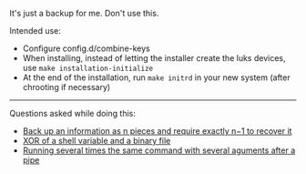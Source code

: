It's just a backup for me. Don't use this.

Intended use:
- Configure config.d/combine-keys
- When installing, instead of letting the installer create the luks devices, use `make installation-initialize`
- At the end of the installation, run `make initrd` in your new system (after chrooting if necessary)

---

Questions asked while doing this:
- [Back up an information as n pieces and require exactly n−1 to recover it](http://crypto.stackexchange.com/questions/15957/back-up-an-information-as-n-pieces-and-require-exactly-n-1-to-recover-it)
- [XOR of a shell variable and a binary file](http://unix.stackexchange.com/questions/128005/xor-of-a-shell-variable-and-a-binary-file)
- [Running several times the same command with several aguments after a pipe](http://unix.stackexchange.com/questions/128548/running-several-times-the-same-command-with-several-aguments-after-a-pipe)
